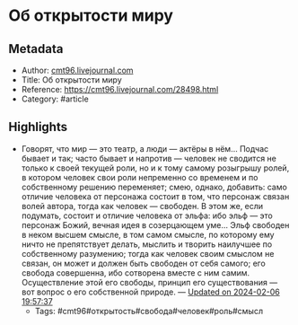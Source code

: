 # Об открытости миру

## Metadata
- Author: [cmt96.livejournal.com]()
- Title: Об открытости миру
- Reference: https://cmt96.livejournal.com/28498.html
- Category: #article

## Highlights
- Говорят, что мир — это театр, а люди — актёры в нём… Подчас бывает и так; часто бывает и напротив — человек не сводится не только к своей текущей роли, но и к тому самому розыгрышу ролей, в котором человек свои роли непременно со временем и по собственному решению переменяет; смею, однако, добавить: само отличие человека от персонажа состоит в том, что персонаж связан волей автора, тогда как человек — свободен. В этом же, если подумать, состоит и отличие человека от эльфа: ибо эльф — это персонаж Божий, вечная идея в созерцающем уме… Эльф свободен в неком высшем смысле, в том самом смысле, по которому ему ничто не препятствует делать, мыслить и творить наилучшее по собственному разумению; тогда как человек своим смыслом не связан, он может и должен быть свободен от себя самого; его свобода совершенна, ибо сотворена вместе с ним самим. Осуществление этой его свободы, принцип его существования — вот вопрос о его собственной природе. — [Updated on 2024-02-06 19:57:37](https://hyp.is/1JB4esUQEe62SR-AK4_lEQ/cmt96.livejournal.com/28498.html)
   - Tags: #cmt96#открытость#свобода#человек#роль#смысл
